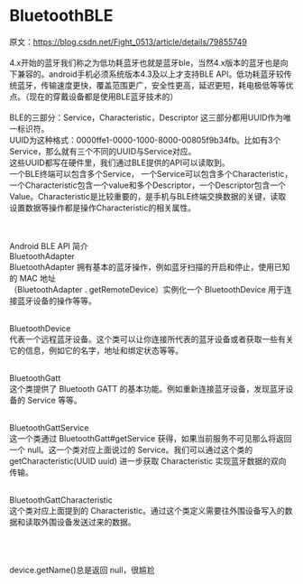 # BluetoothBLE
原文：https://blog.csdn.net/Fight_0513/article/details/79855749 <br/><br/>
4.x开始的蓝牙我们称之为低功耗蓝牙也就是蓝牙ble，当然4.x版本的蓝牙也是向下兼容的。android手机必须系统版本4.3及以上才支持BLE API。低功耗蓝牙较传统蓝牙，传输速度更快，覆盖范围更广，安全性更高，延迟更短，耗电极低等等优点。（现在的穿戴设备都是使用BLE蓝牙技术的）<br/><br/>
BLE的三部分：Service，Characteristic，Descriptor 这三部分都用UUID作为唯一标识符。<br/>
UUID为这种格式：0000ffe1-0000-1000-8000-00805f9b34fb。比如有3个Service，那么就有三个不同的UUID与Service对应。<br/>
这些UUID都写在硬件里，我们通过BLE提供的API可以读取到。 <br/>
一个BLE终端可以包含多个Service， 一个Service可以包含多个Characteristic，一个Characteristic包含一个value和多个Descriptor，一个Descriptor包含一个Value。Characteristic是比较重要的，是手机与BLE终端交换数据的关键，读取设置数据等操作都是操作Characteristic的相关属性。<br/><br/><br/>

Android BLE API 简介<br/>
BluetoothAdapter <br/>
BluetoothAdapter 拥有基本的蓝牙操作，例如蓝牙扫描的开启和停止，使用已知的 MAC 地址 <br/>
（BluetoothAdapter . getRemoteDevice）实例化一个 BluetoothDevice 用于连接蓝牙设备的操作等等。<br/><br/>

BluetoothDevice <br/>
代表一个远程蓝牙设备。这个类可以让你连接所代表的蓝牙设备或者获取一些有关它的信息，例如它的名字，地址和绑定状态等等。<br/><br/>

BluetoothGatt <br/>
这个类提供了 Bluetooth GATT 的基本功能。例如重新连接蓝牙设备，发现蓝牙设备的 Service 等等。<br/><br/>

BluetoothGattService <br/>
这一个类通过 BluetoothGatt#getService 获得，如果当前服务不可见那么将返回一个 null。这一个类对应上面说过的 Service。我们可以通过这个类的 getCharacteristic(UUID uuid) 进一步获取 Characteristic 实现蓝牙数据的双向传输。<br/><br/>

BluetoothGattCharacteristic <br/>
这个类对应上面提到的 Characteristic。通过这个类定义需要往外围设备写入的数据和读取外围设备发送过来的数据。<br/><br/>

<br/><br/>device.getName()总是返回 null，很尴尬<br/><br/>
